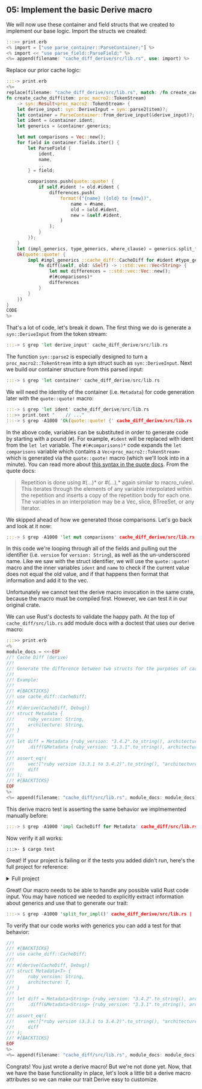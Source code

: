 <span id="chapter_05"/>

## 05: Implement the basic Derive macro

We will now use these container and field structs that we created to implement our base logic. Import the structs we created:

```rust
:::>> print.erb
<% import = ["use parse_container::ParseContainer;"] %>
<% import << "use parse_field::ParseField;" %>
<%= append(filename: "cache_diff_derive/src/lib.rs", use: import) %>
```

Replace our prior cache logic:

```rust
:::-> print.erb
<%=
replace(filename: "cache_diff_derive/src/lib.rs", match: /fn create_cache_diff/,  code: <<-CODE)
fn create_cache_diff(item: proc_macro2::TokenStream)
    -> syn::Result<proc_macro2::TokenStream> {
    let derive_input: syn::DeriveInput = syn::parse2(item)?;
    let container = ParseContainer::from_derive_input(&derive_input)?;
    let ident = &container.ident;
    let generics = &container.generics;

    let mut comparisons = Vec::new();
    for field in container.fields.iter() {
        let ParseField {
            ident,
            name,
            ..
        } = field;

        comparisons.push(quote::quote! {
            if self.#ident != old.#ident {
                differences.push(
                    format!("{name} ({old} to {new})",
                        name = #name,
                        old = &old.#ident,
                        new = &self.#ident,
                    )
                );
            }
        });
    }
    let (impl_generics, type_generics, where_clause) = generics.split_for_impl();
    Ok(quote::quote! {
        impl #impl_generics ::cache_diff::CacheDiff for #ident #type_generics #where_clause {
            fn diff(&self, old: &Self) -> ::std::vec::Vec<String> {
                let mut differences = ::std::vec::Vec::new();
                #(#comparisons)*
                differences
            }
        }
    })
}
CODE
%>
```

That's a lot of code, let's break it down. The first thing we do is generate a `syn::DeriveInput` from the token stream:

```rust
:::-> $ grep 'let derive_input' cache_diff_derive/src/lib.rs
```

The function `syn::parse2` is especially designed to turn a `proc_macro2::TokenStream` into a syn struct such as `syn::DeriveInput`. Next we build our container structure from this parsed input:

```rust
:::-> $ grep 'let container' cache_diff_derive/src/lib.rs
```

We will need the identity of the container (i.e. `Metadata`) for code generation later with the `quote::quote!` macro:

```rust
:::-> $ grep 'let ident' cache_diff_derive/src/lib.rs
:::>> print.text "    // ..."
:::-> $ grep -A1000 'Ok(quote::quote! {' cache_diff_derive/src/lib.rs | awk '/})/ {print; exit} {print}'
```

In the above code, variables can be substituted in order to generate code by starting with a pound (`#`). For example, `#ident` will be replaced with ident from the `let let` variable. The `#(#comparisons)*` code expands the `let comparisons` variable which contains a `Vec<proc_macro2::TokenStream>` which is generated via the `quote::quote!` macro (which we'll look into in a minute). You can read more about [this syntax in the quote docs](https://docs.rs/quote/1.0.38/quote/macro.quote.html#interpolation). From the quote docs:

> Repetition is done using #(...)* or #(...),* again similar to macro_rules!. This iterates through the elements of any variable interpolated within the repetition and inserts a copy of the repetition body for each one. The variables in an interpolation may be a Vec, slice, BTreeSet, or any Iterator.

We skipped ahead of how we generated those comparisons. Let's go back and look at it now:

```rust
:::-> $ grep -A1000 'let mut comparisons' cache_diff_derive/src/lib.rs |  awk '/^    })/ {print; exit} {print}'
```

In this code we're looping through all of the fields and pulling out the identifier (i.e. `version` for `version: String`), as well as the un-underscored name. Like we saw with the struct identifier, we will use the `quote::quote!` macro and the inner variables `ident` and `name` to check if the current value does not equal the old value, and if that happens then format that information and add it to the vec.

Unfortunately we cannot test the derive macro invocation in the same crate, because the macro must be compiled first. However, we can test it in our original crate.

We can use Rust's doctests to validate the happy path. At the top of `cache_diff/src/lib.rs` add module docs with a doctest that uses our derive macro:

```rust
:::>> print.erb
<%
module_docs = <<~EOF
//! Cache Diff (derive)
//!
//! Generate the difference between two structs for the purposes of cache invalidation.
//!
//! Example:
//!
//! #{BACKTICKS}
//! use cache_diff::CacheDiff;
//!
//! #[derive(CacheDiff, Debug)]
//! struct Metadata {
//!     ruby_version: String,
//!     architecture: String,
//! }
//!
//! let diff = Metadata {ruby_version: "3.4.2".to_string(), architecture: "arm64".to_string()}
//!     .diff(&Metadata {ruby_version: "3.3.1".to_string(), architecture: "amd64".to_string()});
//!
//! assert_eq!(
//!     vec!["ruby version (3.3.1 to 3.4.2)".to_string(), "architecture (amd64 to arm64)".to_string()],
//!     diff
//! );
//! #{BACKTICKS}
EOF
%>
<%= append(filename: "cache_diff/src/lib.rs", module_docs: module_docs) %>
```

This derive macro test is asserting the same behavior we implmemented manually before:

```rust
:::-> $ grep -A1000 'impl CacheDiff for Metadata' cache_diff/src/lib.rs | awk '/new.diff(&old)/ {print; exit} {print}'
```

Now verify it all works:

```
:::>- $ cargo test
```

Great! If your project is failing or if the tests you added didn't run, here's the full project for reference:

<details>
  <summary>Full project</summary>

```
:::>> $ exa --tree --git-ignore .
:::>> $ cat Cargo.toml
:::>> $ cat cache_diff/Cargo.toml
:::>> $ cat cache_diff_derive/Cargo.toml
:::>> $ cat cache_diff/src/lib.rs
:::>> $ cat cache_diff_derive/src/lib.rs
:::-- $ touch cache_diff_derive/src/shared.rs
:::>> $ cat cache_diff_derive/src/shared.rs
:::>> $ cat cache_diff_derive/src/parse_field.rs
:::>> $ cat cache_diff_derive/src/parse_container.rs
```
</details>

Great! Our macro needs to be able to handle any possible valid Rust code input. You may have noticed we needed to explicitly extract information about generics and use that to generate our trait:

```rust
:::-> $ grep -A1000 'split_for_impl()' cache_diff_derive/src/lib.rs |  awk '/#type_generics/ {print; exit} {print}'
```

To verify that our code works with generics you can add a test for that behavior:

```rust
//!
//! #{BACKTICKS}
//! use cache_diff::CacheDiff;
//!
//! #[derive(CacheDiff, Debug)]
//! struct Metadata<T> {
//!     ruby_version: String,
//!     architecture: T,
//! }
//!
//! let diff = Metadata<String> {ruby_version: "3.4.2".to_string(), architecture: "arm64".to_string()}
//!     .diff(&Metadata<String> {ruby_version: "3.3.1".to_string(), architecture: "amd64".to_string()});
//!
//! assert_eq!(
//!     vec!["ruby version (3.3.1 to 3.4.2)".to_string(), "architecture (amd64 to arm64)".to_string()],
//!     diff
//! );
//! #{BACKTICKS}
EOF
%>
<%= append(filename: "cache_diff/src/lib.rs", module_docs: module_docs) %>
```

Congrats! You just wrote a derive macro! But we're not done yet. Now, that we have the base functionality in place, let's look a little bit a derive macro attributes so we can make our trait Derive easy to customize.
